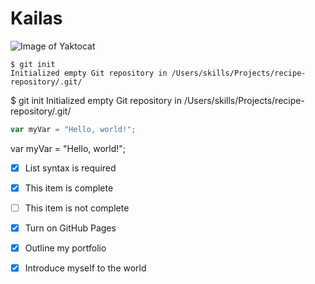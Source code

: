 # Kailas
![Image of Yaktocat](https://encrypted-tbn0.gstatic.com/images?q=tbn:ANd9GcRjYSMQJToE4z85CJF5Zuey5tWS6FfapjEKMA&s)

```
$ git init
Initialized empty Git repository in /Users/skills/Projects/recipe-repository/.git/
```
$ git init
Initialized empty Git repository in /Users/skills/Projects/recipe-repository/.git/

``` javascript
var myVar = "Hello, world!";
```
var myVar = "Hello, world!";

- [x] List syntax is required
- [x] This item is complete
- [ ] This item is not complete

- [x] Turn on GitHub Pages
- [x] Outline my portfolio
- [x] Introduce myself to the world
